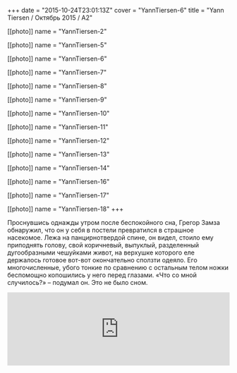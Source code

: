 +++
date = "2015-10-24T23:01:13Z"
cover = "YannTiersen-6"
title = "Yann Tiersen / Октябрь 2015 / A2"

[[photo]]
name = "YannTiersen-2"

[[photo]]
name = "YannTiersen-5"

[[photo]]
name = "YannTiersen-6"

[[photo]]
name = "YannTiersen-7"

[[photo]]
name = "YannTiersen-8"

[[photo]]
name = "YannTiersen-9"

[[photo]]
name = "YannTiersen-10"

[[photo]]
name = "YannTiersen-11"

[[photo]]
name = "YannTiersen-12"

[[photo]]
name = "YannTiersen-13"

[[photo]]
name = "YannTiersen-14"

[[photo]]
name = "YannTiersen-16"

[[photo]]
name = "YannTiersen-17"

[[photo]]
name = "YannTiersen-18"
+++

Проснувшись однажды утром после беспокойного сна, Грегор Замза обнаружил, что он у себя в постели превратился в страшное насекомое. 
Лежа на панцирнотвердой спине, он видел, стоило ему приподнять голову, свой коричневый, выпуклый, разделенный дугообразными чешуйками живот, 
на верхушке которого еле держалось готовое вот-вот окончательно сползти одеяло. Его многочисленные, убого тонкие по сравнению с остальным 
телом ножки беспомощно копошились у него перед глазами. «Что со мной случилось?» – подумал он. Это не было сном.

<iframe width="100%" height="166" scrolling="no" frameborder="no" src="https://w.soundcloud.com/player/?url=https%3A//api.soundcloud.com/tracks/191397013&amp;color=ff5500&amp;auto_play=false&amp;hide_related=false&amp;show_comments=true&amp;show_user=true&amp;show_reposts=false"></iframe>

